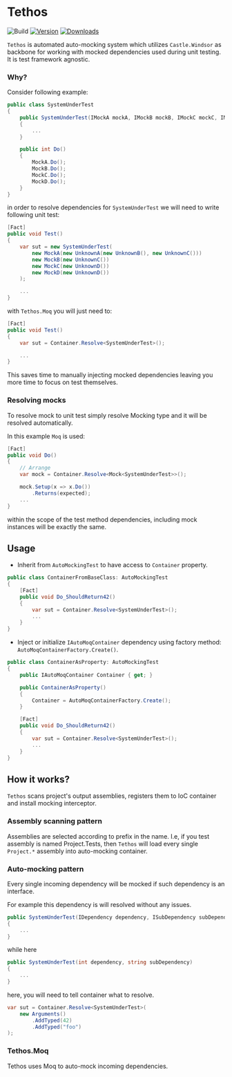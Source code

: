 # Tethos

![Build](https://github.com/iamdmitrij/Tethos/actions/workflows/nuget.yml/badge.svg?branch=main)
[![Version](https://img.shields.io/nuget/vpre/Tethos.svg)](https://www.nuget.org/packages/Tethos)
[![Downloads](https://img.shields.io/nuget/dt/Tethos.svg)](https://www.nuget.org/packages/Tethos)

`Tethos` is automated auto-mocking system which utilizes `Castle.Windsor` as backbone for working with mocked dependencies used during unit testing. It is test framework agnostic.

### Why?

Consider following example:

```c#
public class SystemUnderTest
{
    public SystemUnderTest(IMockA mockA, IMockB mockB, IMockC mockC, IMockD mockD)
    {
        ...
    }

    public int Do()
    {
        MockA.Do();
        MockB.Do();
        MockC.Do();
        MockD.Do();
    }
}
```

in order to resolve dependencies for `SystemUnderTest` we will need to write following unit test:

```c#
[Fact]
public void Test()
{
    var sut = new SystemUnderTest(
        new MockA(new UnknownA(new UnknownB(), new UnknownC()))
        new MockB(new UnknownC())
        new MockC(new UnknownD())
        new MockD(new UnknownD())
    );

    ...
}
```

with `Tethos.Moq` you will just need to:

```c#
[Fact]
public void Test()
{
    var sut = Container.Resolve<SystemUnderTest>();

    ...
}
```

This saves time to manually injecting mocked dependencies leaving you more time to focus on test themselves.

### Resolving mocks

To resolve mock to unit test simply resolve Mocking type and it will be resolved automatically.

In this example `Moq` is used:

```c#
[Fact]
public void Do()
{
    // Arrange
    var mock = Container.Resolve<Mock<SystemUnderTest>>();

    mock.Setup(x => x.Do())
        .Returns(expected);
    ...
}

```

within the scope of the test method dependencies, including mock instances will be exactly the same.

## Usage

- Inherit from `AutoMockingTest` to have access to `Container` property.

```c#
public class ContainerFromBaseClass: AutoMockingTest
{
    [Fact]
    public void Do_ShouldReturn42()
    {
        var sut = Container.Resolve<SystemUnderTest>();
        ...
    }
}
```

- Inject or initialize `IAutoMoqContainer` dependency using factory method: `AutoMoqContainerFactory.Create()`.

```c#
public class ContainerAsProperty: AutoMockingTest
{
    public IAutoMoqContainer Container { get; }

    public ContainerAsProperty()
    {
        Container = AutoMoqContainerFactory.Create();
    }

    [Fact]
    public void Do_ShouldReturn42()
    {
        var sut = Container.Resolve<SystemUnderTest>();
        ...
    }
}
```

## How it works?

`Tethos` scans project's output assemblies, registers them to IoC container and install mocking interceptor.

### Assembly scanning pattern

Assemblies are selected according to prefix in the name. I.e, if you test assembly is named Project.Tests, then `Tethos` will load every single `Project.*` assembly into auto-mocking container.

### Auto-mocking pattern

Every single incoming dependency will be mocked if such dependency is an interface.

For example this dependency is will resolved without any issues.

```c#
public SystemUnderTest(IDependency dependency, ISubDependency subDependency)
{
    ...
}
```

while here

```c#
public SystemUnderTest(int dependency, string subDependency)
{
    ...
}
```

here, you will need to tell container what to resolve.

```c#
var sut = Container.Resolve<SystemUnderTest>(
    new Arguments()
        .AddTyped(42)
        .AddTyped("foo")
);
```

### Tethos.Moq

Tethos uses Moq to auto-mock incoming dependencies.
